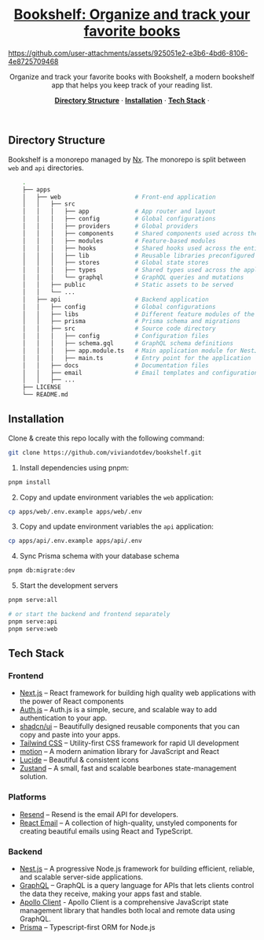 <a href="https://bookshelf-webapp.vercel.app/">
  <h1 align="center">Bookshelf: Organize and track your favorite books</h1>
</a>



https://github.com/user-attachments/assets/925051e2-e3b6-4bd6-8106-4e8725709468


<p align="center">
  Organize and track your favorite books with Bookshelf, a modern bookshelf app that helps you keep track of your reading list.
</p>

<p align="center">
  <a href="#directory-structure"><strong>Directory Structure</strong></a> ·
  <a href="#installation"><strong>Installation</strong></a> ·
  <a href="#tech-stack"><strong>Tech Stack</strong></a> ·
</p>
<br/>

## Directory Structure

Bookshelf is a monorepo managed by [Nx](https://nx.dev/). The monorepo is split between `web` and `api` directories.
```sh
    .
    ├── apps
    │   ├── web                     # Front-end application
    │   │   ├── src
    │   │   │   ├── app             # App router and layout
    │   │   │   ├── config          # Global configurations
    │   │   │   ├── providers       # Global providers
    │   │   │   ├── components      # Shared components used across the entire application
    │   │   │   ├── modules         # Feature-based modules
    │   │   │   ├── hooks           # Shared hooks used across the entire application
    │   │   │   ├── lib             # Reusable libraries preconfigured for the application
    │   │   │   ├── stores          # Global state stores
    │   │   │   ├── types           # Shared types used across the application
    │   │   │   └── graphql         # GraphQL queries and mutations
    │   │   ├── public              # Static assets to be served
    │   │   └── ...
    │   ├── api                     # Backend application
    │   │   ├── config              # Global configurations
    │   │   ├── libs                # Different feature modules of the application.
    │   │   ├── prisma              # Prisma schema and migrations
    │   │   ├── src                 # Source code directory
    │   │   │   ├── config          # Configuration files
    │   │   │   ├── schema.gql      # GraphQL schema definitions
    │   │   │   ├── app.module.ts   # Main application module for NestJS
    │   │   │   ├── main.ts         # Entry point for the application
    │   │   ├── docs                # Documentation files
    │   │   ├── email               # Email templates and configuration
    │   │   ├── ...
    ├── LICENSE
    └── README.md
```

## Installation

Clone & create this repo locally with the following command:

```bash
git clone https://github.com/viviandotdev/bookshelf.git
```

1. Install dependencies using pnpm:

```bash
pnpm install
```

2. Copy and update environment variables the `web` application:
```bash
cp apps/web/.env.example apps/web/.env
```

3. Copy and update environment variables the `api` application:
```bash
cp apps/api/.env.example apps/api/.env
```

4. Sync Prisma schema  with your database schema
```bash
pnpm db:migrate:dev
```

5. Start the development servers
```bash
pnpm serve:all

# or start the backend and frontend separately
pnpm serve:api
pnpm serve:web
```

## Tech Stack

### Frontend
- [Next.js](https://nextjs.org/) – React framework for building high quality web applications with the power of React components
- [Auth.js](https://authjs.dev/) – Auth.js is a simple, secure, and scalable way to add authentication to your app.
- [shadcn/ui](https://ui.shadcn.com/) – Beautifully designed reusable components that you can copy and paste into your apps.
- [Tailwind CSS](https://tailwindcss.com/) – Utility-first CSS framework for rapid UI development
- [motion](https://motion.dev/) – A modern animation library for JavaScript and React
- [Lucide](https://lucide.dev/) – Beautiful & consistent icons
- [Zustand](https://zustand.surge.sh/) – A small, fast and scalable bearbones state-management solution.

### Platforms
- [Resend](https://resend.com/) – Resend is the email API for developers.
- [React Email](https://react.email/) – A collection of high-quality, unstyled components for creating beautiful emails using React and TypeScript.

### Backend
- [Nest.js](https://nestjs.com/) – A progressive Node.js framework for building efficient, reliable, and scalable server-side applications.
- [GraphQL](https://graphql.org/) – GraphQL is a query language for APIs that lets clients control the data they receive, making your apps fast and stable.
- [Apollo Client](https://www.apollographql.com/docs/react/) - Apollo Client is a comprehensive JavaScript state management library that handles both local and remote data using GraphQL.
- [Prisma](https://www.prisma.io/) – Typescript-first ORM for Node.js
